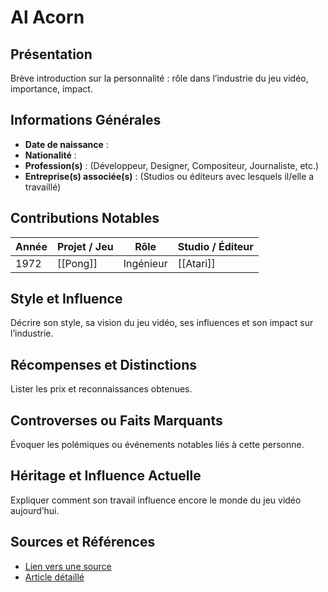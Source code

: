 # Al Acorn

## Présentation
Brève introduction sur la personnalité : rôle dans l’industrie du jeu vidéo, importance, impact.

## Informations Générales
- **Date de naissance** :  
- **Nationalité** :  
- **Profession(s)** : (Développeur, Designer, Compositeur, Journaliste, etc.)  
- **Entreprise(s) associée(s)** : (Studios ou éditeurs avec lesquels il/elle a travaillé)  

## Contributions Notables
| Année | Projet / Jeu | Rôle      | Studio / Éditeur |
| ----- | ------------ | --------- | ---------------- |
| 1972  | [[Pong]]     | Ingénieur | [[Atari]]        |

## Style et Influence
Décrire son style, sa vision du jeu vidéo, ses influences et son impact sur l’industrie.

## Récompenses et Distinctions
Lister les prix et reconnaissances obtenues.

## Controverses ou Faits Marquants
Évoquer les polémiques ou événements notables liés à cette personne.

## Héritage et Influence Actuelle
Expliquer comment son travail influence encore le monde du jeu vidéo aujourd’hui.

## Sources et Références
- [Lien vers une source](#)
- [Article détaillé](#)
